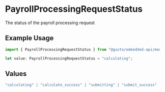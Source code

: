 # PayrollProcessingRequestStatus

The status of the payroll processing request

## Example Usage

```typescript
import { PayrollProcessingRequestStatus } from "@gusto/embedded-api/models/components";

let value: PayrollProcessingRequestStatus = "calculating";
```

## Values

```typescript
"calculating" | "calculate_success" | "submitting" | "submit_success" | "processing_failed"
```